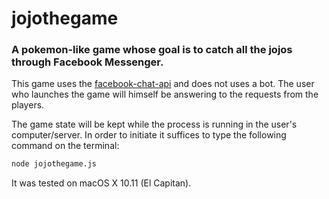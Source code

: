 # jojothegame
### A pokemon-like game whose goal is to catch all the jojos through Facebook Messenger.

This game uses the [facebook-chat-api](https://github.com/schmavery/facebook-chat-api) and does not uses a bot. The user who launches the game will himself be answering to the requests from the players.

The game state will be kept while the process is running in the user's computer/server. In order to initiate it suffices to type the following command on the terminal:

```bash
node jojothegame.js
```

It was tested on macOS X 10.11 (El Capitan).
